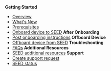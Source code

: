 **Getting Started**
  - [Overview](overview)
  - [What's New](what-s-new)
  - [Prerequisites](prerequisites-for-onboarding)
  - [Onboard device to SEED](onboard-device/onboard-device-to-seed)
**After Onboarding**    
  - [Post onboarding instructions](post-onboarding-instructions/post-onboarding-steps-and-verification)
**Offboard Device**
  - [Offboard device from SEED](offboard-device/offboard-device-from-seed)
**Troubleshooting**
  - [FAQs](faqs/seed-faqs)
**Additional Resources**  
  - [SEED additional resources](additional-resources/additional-resources)
**Support**
  - [Create support request](raise-an-incident-support-request)
  - [SEED status](seed-status)
